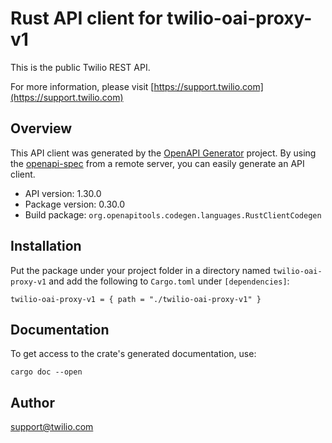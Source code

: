 # Rust API client for twilio-oai-proxy-v1

This is the public Twilio REST API.

For more information, please visit [https://support.twilio.com](https://support.twilio.com)

## Overview

This API client was generated by the [OpenAPI Generator](https://openapi-generator.tech) project.  By using the [openapi-spec](https://openapis.org) from a remote server, you can easily generate an API client.

- API version: 1.30.0
- Package version: 0.30.0
- Build package: `org.openapitools.codegen.languages.RustClientCodegen`

## Installation

Put the package under your project folder in a directory named `twilio-oai-proxy-v1` and add the following to `Cargo.toml` under `[dependencies]`:

```
twilio-oai-proxy-v1 = { path = "./twilio-oai-proxy-v1" }
```

## Documentation

To get access to the crate's generated documentation, use:

```
cargo doc --open
```

## Author

support@twilio.com

